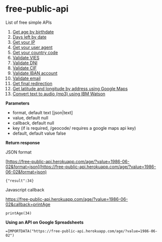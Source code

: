 # free-public-api
 
List of free simple APIs

1. [Get age by birthdate](https://free-public-api.herokuapp.com/age/?value=1986-06-02)
2. [Days left by date](https://free-public-api.herokuapp.com/days_left/?value=2020-12-31)
3. [Get your IP](https://free-public-api.herokuapp.com/ip/)
4. [Get your user agent](https://free-public-api.herokuapp.com/user_agent/)
5. [Get your country code](https://free-public-api.herokuapp.com/country/)
6. [Validate VIES](https://free-public-api.herokuapp.com/validate_vies/?value=LU20260743)
7. [Validate DNI](https://free-public-api.herokuapp.com/validate_dni/?value=65839957L)
8. [Validate CIF](https://free-public-api.herokuapp.com/validate_cif/?value=A62134341)
9. [Validate IBAN account](https://free-public-api.herokuapp.com/validate_iban/?value=ES6621000418401234567891)
10. [Validate email](https://free-public-api.herokuapp.com/validate_email/?value=account@domain.com)
11. [Get final redirection](https://free-public-api.herokuapp.com/final_redirect/?value=https://t.co/PAzsIQVNhg)
12. [Get latitude and longitude by address using Google Maps](https://free-public-api.herokuapp.com/geocode/?value=calle%20d%27ulla%2017%2C%20torroella%20de%20montgri&key=xxx)
13. [Convert text to audio (mp3) using IBM Watson](https://free-public-api.herokuapp.com/speech/?value=hola&voice=es-ES_EnriqueVoice)

**Parameters**

- format, default text [json|text]
- value, default null
- callback, default null
- key (if is required, /geocode/ requires a google maps api key)
- default, default value false

**Return response**

JSON format

[https://free-public-api.herokuapp.com/age/?value=1986-06-02&format=json](https://free-public-api.herokuapp.com/age/?value=1986-06-02&format=json)

```
{"result":34}
```

Javascript callback

https://free-public-api.herokuapp.com/age/?value=1986-06-02&callback=printAge

```
printAge(34)
```

**Using an API on Google Spreadsheets**
```
=IMPORTDATA("https://free-public-api.herokuapp.com/age/?value=1986-06-02")
```
